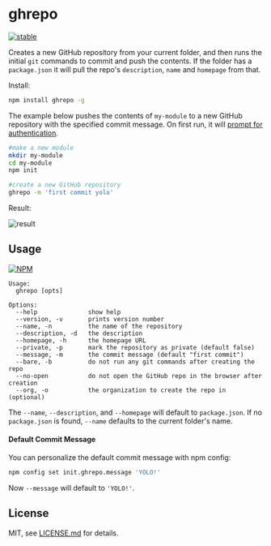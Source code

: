 # ghrepo

[![stable](http://badges.github.io/stability-badges/dist/stable.svg)](http://github.com/badges/stability-badges)

Creates a new GitHub repository from your current folder, and then runs the initial `git` commands to commit and push the contents. If the folder has a `package.json` it will pull the repo's `description`, `name` and `homepage` from that. 

Install:

```sh
npm install ghrepo -g
```

The example below pushes the contents of `my-module` to a new GitHub repository with the specified commit message. On first run, it will [prompt for authentication](https://github.com/rvagg/ghauth).

```sh
#make a new module
mkdir my-module
cd my-module
npm init

#create a new GitHub repository
ghrepo -m 'first commit yolo'
```

Result:

![result](http://i.imgur.com/5bz7JCW.png)

## Usage

[![NPM](https://nodei.co/npm/ghrepo.png)](https://www.npmjs.com/package/ghrepo)

```
Usage:
  ghrepo [opts]

Options:
  --help              show help
  --version, -v       prints version number
  --name, -n          the name of the repository
  --description, -d   the description
  --homepage, -h      the homepage URL
  --private, -p       mark the repository as private (default false)
  --message, -m       the commit message (default "first commit")
  --bare, -b          do not run any git commands after creating the repo
  --no-open           do not open the GitHub repo in the browser after creation
  --org, -o           the organization to create the repo in (optional)
```

The `--name`, `--description`, and `--homepage` will default to `package.json`. If no `package.json` is found, `--name` defaults to the current folder's name.

#### Default Commit Message

You can personalize the default commit message with npm config:

```sh
npm config set init.ghrepo.message 'YOLO!'
```

Now `--message` will default to `'YOLO!'`.

## License

MIT, see [LICENSE.md](http://github.com/mattdesl/ghrepo/blob/master/LICENSE.md) for details.
